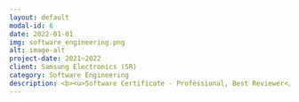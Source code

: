 ```yaml
---
layout: default
modal-id: 6
date: 2022-01-01
img: software_engineering.png
alt: image-alt
project-date: 2021~2022
client: Samsung Electronics (SR)
category: Software Engineering
description: <b><u>Software Certificate - Professional, Best Reviewer</u></b><br><br>소프트웨어 알고리즘 문제해결능력을 평가하는 Software Certificate에서 Professional 등급을 취득하였고, 이후 코드리뷰어로서의 자격을 증명하는 Best Reviewer 인증도 취득하여 사내의 코드를 리뷰하는 역할을 주도적으로 진행하고 있습니다. <br><br>특히, TDD 방법론으로 Test 코드를 작성하는 업무를 가이드하고, 클린코드 관점에서 코드리뷰를 진행하고, 코드리뷰 뉴스레터를 발급하는 등 사내에서 개발되고 있는 코드들이 좀 더 나아질수 있도록 하는 문화를 만들어가는데 노력하고 있습니다.
---
```

